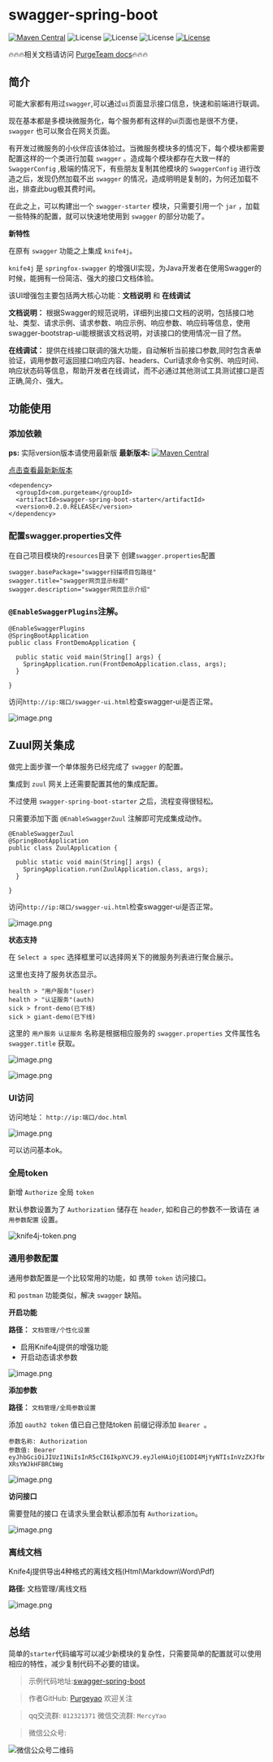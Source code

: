 # swagger-spring-boot

[![Maven Central](https://img.shields.io/maven-central/v/com.purgeteam/swagger-spring-boot-starter.svg?label=Maven%20Central)](https://search.maven.org/search?q=g:com.purgeteam%20AND%20a:swagger-spring-boot-starter)
![License](https://img.shields.io/badge/SpringBoot-2.1.7RELEASE-green.svg)
![License](https://img.shields.io/badge/JAVA-1.8+-green.svg)
![License](https://img.shields.io/badge/maven-3.0+-green.svg)
[![License](https://img.shields.io/badge/license-Apache%202-4EB1BA.svg)](https://www.apache.org/licenses/LICENSE-2.0.html)

🔥🔥🔥相关文档请访问 [PurgeTeam docs](http://www.purgeteam.com)🔥🔥🔥

## 简介

可能大家都有用过`swagger`,可以通过`ui`页面显示接口信息，快速和前端进行联调。

现在基本都是多模块微服务化，每个服务都有这样的ui页面也是很不方便，`swagger` 也可以聚合在网关页面。

有开发过微服务的小伙伴应该体验过。当微服务模块多的情况下，每个模块都需要配置这样的一个类进行加载 `swagger` 。造成每个模块都存在大致一样的 `SwaggerConfig` ,极端的情况下，有些朋友复制其他模块的 `SwaggerConfig` 进行改造之后，发现仍然加载不出 `swagger` 的情况，造成明明是复制的，为何还加载不出，排查此bug极其费时间。

在此之上，可以构建出一个 `swagger-starter` 模块，只需要引用一个 `jar` ，加载一些特殊的配置，就可以快速地使用到 `swagger` 的部分功能了。

**新特性**

在原有 `swagger` 功能之上集成 `knife4j`。

`knife4j` 是 `springfox-swagger` 的增强UI实现，为Java开发者在使用Swagger的时候，能拥有一份简洁、强大的接口文档体验。

该UI增强包主要包括两大核心功能：**文档说明** 和 **在线调试**

**文档说明：** 根据Swagger的规范说明，详细列出接口文档的说明，包括接口地址、类型、请求示例、请求参数、响应示例、响应参数、响应码等信息，使用swagger-bootstrap-ui能根据该文档说明，对该接口的使用情况一目了然。

**在线调试：** 提供在线接口联调的强大功能，自动解析当前接口参数,同时包含表单验证，调用参数可返回接口响应内容、headers、Curl请求命令实例、响应时间、响应状态码等信息，帮助开发者在线调试，而不必通过其他测试工具测试接口是否正确,简介、强大。

## 功能使用

### 添加依赖

**ps:** 实际version版本请使用最新版
**最新版本:** [![Maven Central](https://img.shields.io/maven-central/v/com.purgeteam/swagger-spring-boot-starter.svg?label=Maven%20Central)](https://search.maven.org/search?q=g:com.purgeteam%20AND%20a:swagger-spring-boot-starter)

[点击查看最新新版本](https://search.maven.org/search?q=g:com.purgeteam%20AND%20a:swagger-spring-boot-starter)

```
<dependency>
  <groupId>com.purgeteam</groupId>
  <artifactId>swagger-spring-boot-starter</artifactId>
  <version>0.2.0.RELEASE</version>
</dependency>
```

### 配置swagger.properties文件

在自己项目模块的`resources`目录下 创建`swagger.properties`配置

```
swagger.basePackage="swagger扫描项目包路径"
swagger.title="swagger网页显示标题"
swagger.description="swagger网页显示介绍"
```

### `@EnableSwaggerPlugins`注解。

```
@EnableSwaggerPlugins
@SpringBootApplication
public class FrontDemoApplication {

  public static void main(String[] args) {
    SpringApplication.run(FrontDemoApplication.class, args);
  }

}
```

访问`http://ip:端口/swagger-ui.html`检查swagger-ui是否正常。

![image.png](https://raw.githubusercontent.com/purgeyao/purgeyao.github.io/master/img/blog/2019-12-27/00.png)

## Zuul网关集成

做完上面步骤一个单体服务已经完成了 `swagger` 的配置。

集成到 `zuul` 网关上还需要配置其他的集成配置。

不过使用 `swagger-spring-boot-starter` 之后，流程变得很轻松。

只需要添加下面 `@EnableSwaggerZuul` 注解即可完成集成动作。

```
@EnableSwaggerZuul
@SpringBootApplication
public class ZuulApplication {

  public static void main(String[] args) {
    SpringApplication.run(ZuulApplication.class, args);
  }

}
```

访问`http://ip:端口/swagger-ui.html`检查swagger-ui是否正常。

![image.png](https://raw.githubusercontent.com/purgeyao/purgeyao.github.io/master/img/blog/2019-12-27/00.png)

**状态支持**

在 `Select a spec` 选择框里可以选择网关下的微服务列表进行聚合展示。

这里也支持了服务状态显示。

```
health > "用户服务"(user)
health > "认证服务"(auth)
sick > front-demo(已下线)
sick > giant-demo(已下线)
```

这里的 `用户服务` `认证服务` 名称是根据相应服务的 `swagger.properties` 文件属性名 `swagger.title` 获取。

![image.png](https://raw.githubusercontent.com/purgeyao/purgeyao.github.io/master/img/blog/2019-12-27/01.png)

![image.png](https://raw.githubusercontent.com/purgeyao/purgeyao.github.io/master/img/blog/2019-12-27/02.png)

### UI访问

访问地址： `http://ip:端口/doc.html`

![image.png](https://raw.githubusercontent.com/purgeyao/purgeyao.github.io/master/img/blog/other/knife4j/knife4j-home.png)

可以访问基本ok。

### 全局token

新增 `Authorize` 全局 `token`

默认参数设置为了 `Authorization` 储存在 `header`, 如和自己的参数不一致请在 `通用参数配置` 设置。

![knife4j-token.png](https://raw.githubusercontent.com/purgeyao/purgeyao.github.io/master/img/blog/other/knife4j/knife4j-token.png)

### 通用参数配置

通用参数配置是一个比较常用的功能，如 携带 `token` 访问接口。

和 `postman` 功能类似，解决 `swagger` 缺陷。 

**开启功能**

**路径：**  `文档管理/个性化设置`

- 启用Knife4j提供的增强功能
- 开启动态请求参数

![image.png](https://raw.githubusercontent.com/purgeyao/purgeyao.github.io/master/img/blog/other/knife4j/knife4j-function.png)

**添加参数**

**路径：**  `文档管理/全局参数设置`

添加 `oauth2 token` 值已自己登陆token 前缀记得添加 `Bearer `。

```
参数名称: Authorization
参数值: Bearer eyJhbGciOiJIUzI1NiIsInR5cCI6IkpXVCJ9.eyJleHAiOjE1ODI4MjYyNTIsInVzZXJfbmFtZSI6ImFkbWluIiwiYXV0aG9yaXRpZXMiOlsiUk9MRV9KSUFPU0UxIiwiUk9MRV9NRU1CRVJTIl0sImp0aSI6IjA3YWZjMDVhLWU3NjYtNDMxOC1iZGRmLWJkMWU4NTExOWU5MiIsImNsaWVudF9pZCI6InNzby1hdXRoLXNlcnZlciIsInNjb3BlIjpbInNlcnZlciJdfQ.LFMcZTXb0g4xTzRo8kVAwBbXe12-XRsYWJkHFBRCbWg
```

![image.png](https://raw.githubusercontent.com/purgeyao/purgeyao.github.io/master/img/blog/other/knife4j/knife4j-parameter.png)

**访问接口**

需要登陆的接口 在请求头里会默认都添加有 `Authorization`。

![image.png](https://raw.githubusercontent.com/purgeyao/purgeyao.github.io/master/img/blog/other/knife4j/knife4j-user.png)

### 离线文档

Knife4j提供导出4种格式的离线文档(Html\Markdown\Word\Pdf)

**路径:** 文档管理/离线文档

![image.png](https://raw.githubusercontent.com/purgeyao/purgeyao.github.io/master/img/blog/other/knife4j/knife4j-document.png)

## 总结

简单的`starter`代码编写可以减少新模块的复杂性，只需要简单的配置就可以使用相应的特性，减少复制代码不必要的错误。

> 示例代码地址:[swagger-spring-boot](https://github.com/purgeteam/swagger-spring-boot)

> 作者GitHub:
[Purgeyao](https://github.com/purgeyao) 欢迎关注

> qq交流群: `812321371` 微信交流群: `MercyYao`

> 微信公众号:

![微信公众号二维码](https://purgeyao.github.io/img/about-my-mp-8cm.jpg)
